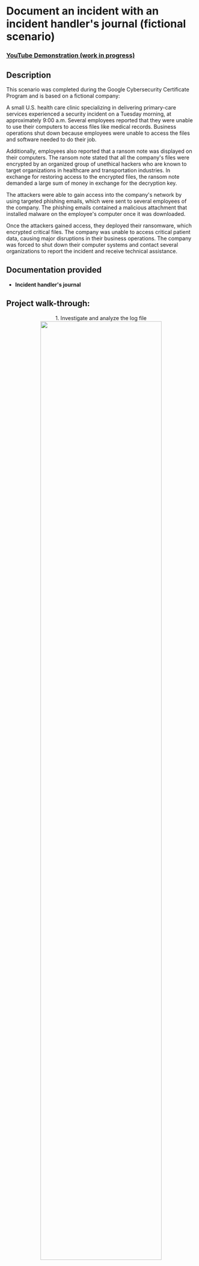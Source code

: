 <h1>Document an incident with an incident handler's journal (fictional scenario)</h1>

### [YouTube Demonstration (work in progress)](https://youtu.be/URL)


<h2>Description</h2>

<p>This scenario was completed during the Google Cybersecurity Certificate Program and is based on a fictional company:</p>

A small U.S. health care clinic specializing in delivering primary-care services experienced a security incident on a Tuesday morning, at approximately 9:00 a.m. Several employees reported that they were unable to use their computers to access files like medical records. Business operations shut down because employees were unable to access the files and software needed to do their job.

Additionally, employees also reported that a ransom note was displayed on their computers. The ransom note stated that all the company's files were encrypted by an organized group of unethical hackers who are known to target organizations in healthcare and transportation industries. In exchange for restoring access to the encrypted files, the ransom note demanded a large sum of money in exchange for the decryption key. 

The attackers were able to gain access into the company's network by using targeted phishing emails, which were sent to several employees of the company. The phishing emails contained a malicious attachment that installed malware on the employee's computer once it was downloaded.

Once the attackers gained access, they deployed their ransomware, which encrypted critical files. The company was unable to access critical patient data, causing major disruptions in their business operations. The company was forced to shut down their computer systems and contact several organizations to report the incident and receive technical assistance.
<br />


<h2>Documentation provided</h2>

- <b>Incident handler's journal</b>

<h2>Project walk-through:</h2>

<p align="center">
1. Investigate and analyze the log file <br/>
<img src="https://imgur.com/vvGEo9p.png" height="80%" width="80%"/>
<br />
<br />
2. Using the Cybersecurity Incident Report, summarize the problem found<br/>
<img src="https://imgur.com/aEcLy0X.png" height="80%" width="80%"/>
<br />
<br />
3. Using the Cybersecurity Incident Report, explain your analysis of the data <br/>
<img src="https://imgur.com/j3AUn4D.png" height="80%" width="80%"/>
<br />

<!--
 ```diff
- text in red
+ text in green
! text in orange
# text in gray
@@ text in purple (and bold)@@
```
--!>
